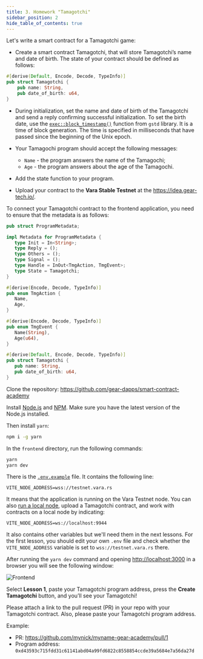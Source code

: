 ```yaml
---
title: 3. Homework "Tamagotchi"
sidebar_position: 2
hide_table_of_contents: true
---
```


Let's write a smart contract for a Tamagotchi game:

- Create a smart contract Tamagotchi, that will store Tamagotchi’s name and date of birth. The state of your contract should be defined as follows:

```rust title="tamagotchi-01/io/src/lib.rs"
#[derive(Default, Encode, Decode, TypeInfo)]
pub struct Tamagotchi {
    pub name: String,
    pub date_of_birth: u64,
}
```

- During initialization, set the name and date of birth of the Tamagotchi and send a reply confirming successful initialization. To set the birth date, use the [`exec::block_timestamp()`](https://docs.gear.rs/gstd/exec/fn.block_timestamp.html) function from `gstd` library. It is a time of block generation. The time is specified in milliseconds that have passed since the beginning of the Unix epoch.
- Your Tamagochi program should accept the following messages:

    - `Name` - the program answers the name of the Tamagochi;
    - `Age` - the program answers about the age of the Tamagochi.

- Add the state function to your program.
- Upload your contract to the **Vara Stable Testnet** at the <https://idea.gear-tech.io/>.

To connect your Tamagotchi contract to the frontend application, you need to ensure that the metadata is as follows:

```rust title="tamagotchi-01/io/src/lib.rs"
pub struct ProgramMetadata;

impl Metadata for ProgramMetadata {
   type Init = In<String>;
   type Reply = ();
   type Others = ();
   type Signal = ();
   type Handle = InOut<TmgAction, TmgEvent>;
   type State = Tamagotchi;
}

#[derive(Encode, Decode, TypeInfo)]
pub enum TmgAction {
   Name,
   Age,
}

#[derive(Encode, Decode, TypeInfo)]
pub enum TmgEvent {
   Name(String),
   Age(u64),
}

#[derive(Default, Encode, Decode, TypeInfo)]
pub struct Tamagotchi {
   pub name: String,
   pub date_of_birth: u64,
}
```

Clone the repository: <https://github.com/gear-dapps/smart-contract-academy>

Install [Node.js](https://nodejs.org/en/download/) and [NPM](https://docs.npmjs.com/downloading-and-installing-node-js-and-npm). Make sure you have the latest version of the Node.js installed.

Then install `yarn`:

```bash
npm i -g yarn
```

In the `frontend` directory, run the following commands:

```bash
yarn
yarn dev
```

There is the [`.env.example`](https://github.com/gear-dapps/smart-contract-academy/blob/master/frontend/.env.example) file. It contains the following line:

```
VITE_NODE_ADDRESS=wss://testnet.vara.rs
```

It means that the application is running on the Vara Testnet node. You can also [run a local node](https://wiki.gear-tech.io/docs/node/dev-net), upload a Tamagotchi contract, and work with contracts on a local node by indicating:

```
VITE_NODE_ADDRESS=ws://localhost:9944
```

It also contains other variables but we'll need them in the next lessons. For the first lesson, you should edit your own `.env` file and check whether the `VITE_NODE_ADDRESS` variable is set to `wss://testnet.vara.rs` there.

After running the `yarn dev` command and opening <http://localhost:3000> in a browser you will see the following window:

![Frontend](/img/08/frontend.jpg)

Select **Lesson 1**, paste your Tamagotchi program address, press the **Create Tamagotchi** button, and you’ll see your Tamagotchi!

Please attach a link to the pull request (PR) in your repo with your Tamagotchi contract. Also, please paste your Tamagotchi program address.

Example:

- PR: <https://github.com/mynick/myname-gear-academy/pull/1>
- Program address: `0xd43593c715fdd31c61141abd04a99fd6822c8558854ccde39a5684e7a56da27d`
